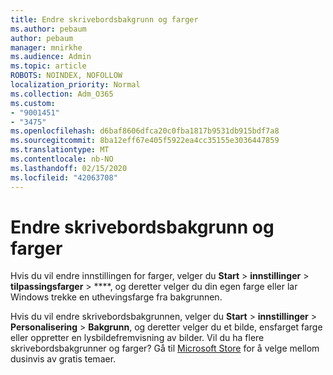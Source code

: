 ```yaml
---
title: Endre skrivebordsbakgrunn og farger
ms.author: pebaum
author: pebaum
manager: mnirkhe
ms.audience: Admin
ms.topic: article
ROBOTS: NOINDEX, NOFOLLOW
localization_priority: Normal
ms.collection: Adm_O365
ms.custom:
- "9001451"
- "3475"
ms.openlocfilehash: d6baf8606dfca20c0fba1817b9531db915bdf7a8
ms.sourcegitcommit: 8ba12eff67e405f5922ea4cc35155e3036447859
ms.translationtype: MT
ms.contentlocale: nb-NO
ms.lasthandoff: 02/15/2020
ms.locfileid: "42063708"
---
```

# <a name="change-your-desktop-background-and-colors"></a>Endre skrivebordsbakgrunn og farger

Hvis du vil endre innstillingen for farger, velger du **Start** > **innstillinger** > **tilpassingsfarger** > ****, og deretter velger du din egen farge eller lar Windows trekke en uthevingsfarge fra bakgrunnen.

Hvis du vil endre skrivebordsbakgrunnen, velger du **Start** > **innstillinger** > **Personalisering** > **Bakgrunn**, og deretter velger du et bilde, ensfarget farge eller oppretter en lysbildefremvisning av bilder. Vil du ha flere skrivebordsbakgrunner og farger? Gå til [Microsoft Store](https://www.microsoft.com/en-us/store/collections/windowsthemes) for å velge mellom dusinvis av gratis temaer.
